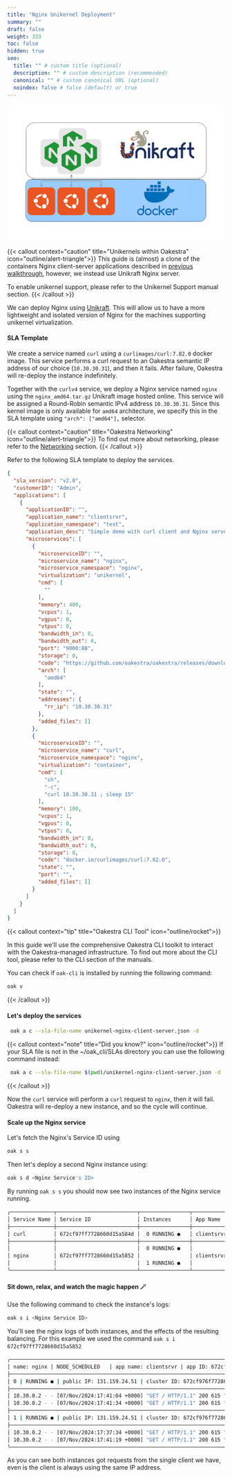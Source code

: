 ```yaml
---
title: "Nginx Unikernel Deployment"
summary: ""
draft: false
weight: 333
toc: false
hidden: true
seo:
  title: "" # custom title (optional)
  description: "" # custom description (recommended)
  canonical: "" # custom canonical URL (optional)
  noindex: false # false (default) or true
---
```


![Nginx Balancing](balancing-unikraft.png)

{{< callout context="caution" title="Unikernels within Oakestra" icon="outline/alert-triangle">}}
This guide is (almost) a clone of the containers Nginx client-server applications described in [previous walkthrough](/docs/manuals/app-catalog/nginx-sever), however, we instead use Unikraft Nginx server. 

To enable unikernel support, please refer to the Unikernel Support manual section.
{{< /callout >}}

We can deploy Nginx using [Unikraft](https://unikraft.org). This will allow us to have a more lightweight and isolated version of Nginx for the machines supporting unikernel virtualization.

<!-- {{< callout context="note" title="Unikernel Support" icon="outline/rocket">}} To enable unikernel support, please refer to the Unikernel Support manual section{{< /callout >}} -->

#### SLA Template

We create a service named `curl` using a `curlimages/curl:7.82.0` docker image. This service performs a curl request to an Oakestra semantic IP address of our choice (`10.30.30.31`), and then it fails. After failure, Oakestra will re-deploy the instance indefinitely.

Together with the `curlv4` service, we deploy a Nginx service named `nginx` using the `nginx_amd64.tar.gz` Unikraft image hosted online. This service will be assigned a Round-Robin semantic IPv4 address `10.30.30.31`. Since this kernel image is only available for `amd64` architecture, we specify this in the SLA template using `"arch": ["amd64"],` selector.

{{< callout context="caution" title="Oakestra Networking" icon="outline/alert-triangle">}}
To find out more about networking, please refer to the [Networking](/docs/manuals/networking-internals) section.
{{< /callout >}}

Refer to the following SLA template to deploy the services.

```json {title="~/oak_cli/SLAs/unikernel-nginx-client-server.json"}
{
  "sla_version": "v2.0",
  "customerID": "Admin",
  "applications": [
    {
      "applicationID": "",
      "application_name": "clientsrvr",
      "application_namespace": "test",
      "application_desc": "Simple demo with curl client and Nginx server",
      "microservices": [
        {
          "microserviceID": "",
          "microservice_name": "nginx",
          "microservice_namespace": "nginx",
          "virtualization": "unikernel",
          "cmd": [
            ""
          ],
          "memory": 400,
          "vcpus": 1,
          "vgpus": 0,
          "vtpus": 0,
          "bandwidth_in": 0,
          "bandwidth_out": 0,
          "port": "9000:80",
          "storage": 0,
          "code": "https://github.com/oakestra/oakestra/releases/download/alpha-v0.4.301/nginx_amd64.tar.gz",
          "arch": [
            "amd64"
          ],
          "state": "",
          "addresses": {
            "rr_ip": "10.30.30.31"
          },
          "added_files": []
        },
        {
          "microserviceID": "",
          "microservice_name": "curl",
          "microservice_namespace": "nginx",
          "virtualization": "container",
          "cmd": [
            "sh",
            "-c",
            "curl 10.30.30.31 ; sleep 15"
          ],
          "memory": 100,
          "vcpus": 1,
          "vgpus": 0,
          "vtpus": 0,
          "bandwidth_in": 0,
          "bandwidth_out": 0,
          "storage": 0,
          "code": "docker.io/curlimages/curl:7.82.0",
          "state": "",
          "port": "",
          "added_files": []
        }
      ]
    }
  ]
}
```

<!-- {{< callout context="note" title="OAK CLI" icon="outline/rocket">}}

In this guide we'll use the Oakestra CLI tool to interact with the Oakestra platform. To find out more about the CLI tool, please refer to the CLI section of the manuals.

 {{< /callout >}} -->

 {{< callout context="tip" title="Oakestra CLI Tool" icon="outline/rocket">}}

In this guide we'll use the comprehensive Oakestra CLI toolkit to interact with the Oakestra-managed infrastructure. To find out more about the CLI tool, please refer to the CLI section of the manuals.

You can check if `oak-cli` is installed by running the following command:

```bash
oak v
```

 {{< /callout >}}


#### Let's deploy the services
```bash
 oak a c --sla-file-name unikernel-nginx-client-server.json -d
```

{{< callout context="note" title="Did you know?" icon="outline/rocket">}} If your SLA file is not in the ~/oak_cli/SLAs directory you can use the following command instead:

```bash
 oak a c --sla-file-name $(pwd)/unikernel-nginx-client-server.json -d
```

 {{< /callout >}}

Now the `curl` service will perform a `curl` request to `nginx`, then it will fail. Oakestra will re-deploy a new instance, and so the cycle will continue.

#### Scale up the Nginx service
Let's fetch the Nginx's Service ID using 
```bash
oak s s
```

Then let's deploy a second Nginx instance using:
```bash
oak s d <Nginx Service's ID>
```

By running `oak s s` you should now see two instances of the Nginx service running.
```bash
╭──────────────┬──────────────────────────┬────────────────┬────────────┬──────────────────────────╮
│ Service Name │ Service ID               │ Instances      │ App Name   │ App ID                   │
├──────────────┼──────────────────────────┼────────────────┼────────────┼──────────────────────────┤
│ curl         │ 672cf97ff7728660d15a584d │  0 RUNNING ●   │ clientsrvr │ 672cf97fa3ba9aac11ea11af │
├──────────────┼──────────────────────────┼────────────────┼────────────┼──────────────────────────┤
│              │                          │  0 RUNNING ●   │            │                          │
│ nginx        │ 672cf97ff7728660d15a5852 │                │ clientsrvr │ 672cf97fa3ba9aac11ea11af │
│              │                          │  1 RUNNING ●   │            │                          │
╰──────────────┴──────────────────────────┴────────────────┴────────────┴──────────────────────────╯
```
#### Sit down, relax, and watch the magic happen 🪄
Use the following command to check the instance's logs:
```bash
oak s i <Nginx Service ID>
```
You'll see the nginx logs of both instances, and the effects of the resulting balancing.
For this example we used the command `oak s i 672cf97ff7728660d15a5852`

```bash
╭───────────────────────────────────────────────────────────────────────────────────────────────╮
│ name: nginx | NODE_SCHEDULED   | app name: clientsrvr | app ID: 672cf97fa3ba9aac11ea11af      │
├───────────────────────────────────────────────────────────────────────────────────────────────┤
│ 0 | RUNNING ● | public IP: 131.159.24.51 | cluster ID: 672cf976f7728660d15a583e | Logs :      │
├───────────────────────────────────────────────────────────────────────────────────────────────┤
│ 10.30.0.2 - - [07/Nov/2024:17:41:04 +0000] "GET / HTTP/1.1" 200 615 "-" "curl/7.82.0-DEV" "-" │
│ 10.30.0.2 - - [07/Nov/2024:17:41:34 +0000] "GET / HTTP/1.1" 200 615 "-" "curl/7.82.0-DEV" "-" │
├───────────────────────────────────────────────────────────────────────────────────────────────┤
│ 1 | RUNNING ● | public IP: 131.159.24.51 | cluster ID: 672cf976f7728660d15a583e | Logs :      │
├───────────────────────────────────────────────────────────────────────────────────────────────┤
│ 10.30.0.2 - - [07/Nov/2024:17:37:34 +0000] "GET / HTTP/1.1" 200 615 "-" "curl/7.82.0-DEV" "-" │
│ 10.30.0.2 - - [07/Nov/2024:17:41:19 +0000] "GET / HTTP/1.1" 200 615 "-" "curl/7.82.0-DEV" "-" │
╰───────────────────────────────────────────────────────────────────────────────────────────────╯
```

As you can see both instances got requests from the single client we have, even is the client is always using the same IP address. 